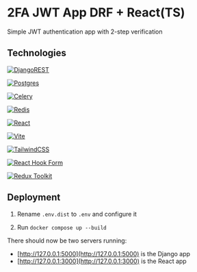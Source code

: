 # 2FA JWT App DRF + React(TS)

Simple JWT authentication app with 2-step verification 

## Technologies

[![DjangoREST](https://img.shields.io/badge/DJANGO-REST-ff1709?style=for-the-badge&logo=django&logoColor=white&color=ff1709&labelColor=gray)](https://www.django-rest-framework.org/) 

[![Postgres](https://img.shields.io/badge/postgres-%23316192.svg?style=for-the-badge&logo=postgresql&logoColor=white)](https://www.postgresql.org/) 

[![Celery](https://img.shields.io/badge/celery-%23a9cc54.svg?style=for-the-badge&logo=celery&logoColor=ddf4a4)](https://docs.celeryq.dev/en/stable/) 

[![Redis](https://img.shields.io/badge/redis-%23DD0031.svg?style=for-the-badge&logo=redis&logoColor=white)](https://redis.io/)

[![React](https://img.shields.io/badge/react-%2320232a.svg?style=for-the-badge&logo=react&logoColor=%2361DAFB)](https://react.dev/)

[![Vite](https://img.shields.io/badge/vite-%23646CFF.svg?style=for-the-badge&logo=vite&logoColor=white)](https://vitejs.dev/)

[![TailwindCSS](https://img.shields.io/badge/tailwindcss-%2338B2AC.svg?style=for-the-badge&logo=tailwind-css&logoColor=white)](https://tailwindcss.com/)

[![React Hook Form](https://img.shields.io/badge/React%20Hook%20Form-%23EC5990.svg?style=for-the-badge&logo=reacthookform&logoColor=white)](https://react-hook-form.com/)

[![Redux Toolkit](https://img.shields.io/badge/redux-%23593d88.svg?style=for-the-badge&logo=redux&logoColor=white)](https://redux-toolkit.js.org/)


## Deployment
1) Rename `.env.dist` to `.env` and configure it
  
2) Run `docker compose up --build`


 There should now be two servers running:
  - [http://127.0.0.1:5000](http://127.0.0.1:5000) is the Django app
  - [http://127.0.0.1:3000](http://127.0.0.1:3000) is the React app
  




